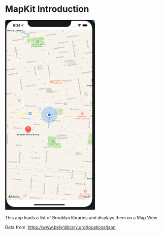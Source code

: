# MapKit Introduction

![appImage](./appImage.png)

This app loads a list of Brooklyn libraries and displays them on a Map View.

Data from: https://www.bklynlibrary.org/locations/json
